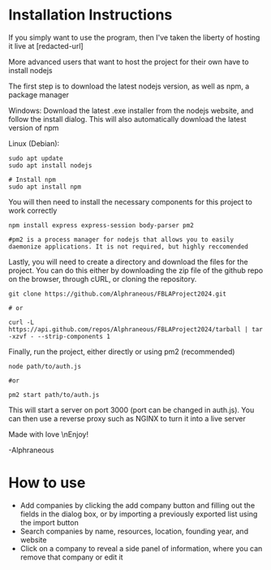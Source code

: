 # Installation Instructions

If you simply want to use the program, then I've taken the liberty of hosting it live at [redacted-url]

More advanced users that want to host the project for their own have to install nodejs

The first step is to download the latest nodejs version, as well as npm, a package manager

Windows:
Download the latest .exe installer from the nodejs website, and follow the install dialog. This will also automatically download the latest version of npm

Linux (Debian):
```
sudo apt update
sudo apt install nodejs

# Install npm
sudo apt install npm
```

You will then need to install the necessary components for this project to work correctly
```
npm install express express-session body-parser pm2

#pm2 is a process manager for nodejs that allows you to easily daemonize applications. It is not required, but highly reccomended
```
Lastly, you will need to create a directory and download the files for the project. You can do this either by downloading the zip file of the github repo on the browser, through cURL, or cloning the repository.
```
git clone https://github.com/Alphraneous/FBLAProject2024.git

# or

curl -L https://api.github.com/repos/Alphraneous/FBLAProject2024/tarball | tar -xzvf - --strip-components 1
```

Finally, run the project, either directly or using pm2 (recommended)
```
node path/to/auth.js

#or

pm2 start path/to/auth.js
```
This will start a server on port 3000 (port can be changed in auth.js). You can then use a reverse proxy such as NGINX to turn it into a live server

Made with love
\nEnjoy!

-Alphraneous

# How to use
- Add companies by clicking the add company button and filling out the fields in the dialog box, or by importing a previously exported list using the import button
- Search companies by name, resources, location, founding year, and website
- Click on a company to reveal a side panel of information, where you can remove that company or edit it
